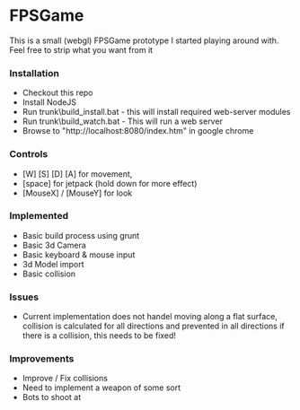 # FPSGame
This is a small (webgl) FPSGame prototype I started playing around with. Feel free to strip what you want from it

### Installation
* Checkout this repo
* Install NodeJS
* Run trunk\build\_install.bat - this will install required web-server modules
* Run trunk\build\_watch.bat - This will run a web server
* Browse to "http://localhost:8080/index.htm" in google chrome

### Controls
* [W] [S] [D] [A] for movement, 
* [space] for jetpack (hold down for more effect)
* [MouseX] / [MouseY] for look

### Implemented
* Basic build process using grunt
* Basic 3d Camera
* Basic keyboard & mouse input
* 3d Model import
* Basic collision

### Issues
* Current implementation does not handel moving along a flat surface, collision is calculated for all directions and prevented in all directions if there is a collision, this needs to be fixed!

### Improvements
* Improve / Fix collisions
* Need to implement a weapon of some sort
* Bots to shoot at
